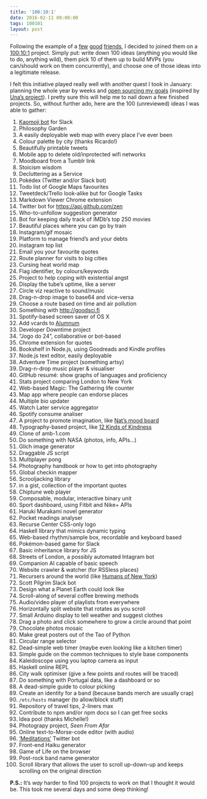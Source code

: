 ```yaml
---
title: '100:10:1'
date: 2016-02-11 00:00:00 
tags: 100101
layout: post
---
```

Following the example of a [few](https://writing.natwelch.com/post/535) [good](http://redlua.com/post/100-10-1/) [friends](http://kamalmarhubi.com/blog/2016/01/25/100-10-1/), I decided to joined them on a [100:10:1](http://blog.fogus.me/2015/11/04/the-100101-method-my-approach-to-open-source/) project. Simply put: write down 100 ideas (anything you would like to do, anything wild), them pick 10 of them up to build MVPs (you can/should work on them concurrently), and choose one of those ideas into a legitimate release.

I felt this initiative played really well with another quest I took in January: planning the whole year by weeks and [open sourcing my goals](https://github.com/gnclmorais/personal-goals) (inspired by [Una’s project](https://github.com/una/personal-goals)). I pretty sure this will help me to nail down a few finished projects. So, without further ado, here are the 100 (unreviewed) ideas I was able to gather:

1. [Kaomoji bot](https://github.com/gnclmorais/zulip-bot-kaomoji) for Slack
1. Philosophy Garden
1. A easily deployable web map with every place I’ve ever been
1. Colour palette by city (thanks Ricardo!)
1. Beautifully printable tweets
1. Mobile app to delete old/inprotected wifi networks
1. Moodboard from a Tumblr link
1. Stoicism wisdom
1. Decluttering as a Service
1. Pokédex (Twitter and/or Slack bot)
1. Todo list of Google Maps favourites
1. Tweetdeck/Trello look-alike but for Google Tasks
1. Markdown Viewer Chrome extension
1. Twitter bot for https://api.github.com/zen
1. Who-to-unfollow suggestion generator
1. Bot for keeping daily track of IMDb’s top 250 movies
1. Beautiful places where you can go by train
1. Instagram/gif mosaic
1. Platform to manage friend’s and your debts
1. Instagram top list
1. Email you your favourite quotes
1. Route planner for visits to big cities
1. Cursing heat world map
1. Flag identifier, by colours/keywords
1. Project to help coping with existential angst
1. Display the tube’s uptime, like a server
1. Circle viz reactive to sound/music
1. Drag-n-drop image to base64 and vice-versa
1. Choose a route based on time and air pollution
1. Something with http://goodsci.fi
1. Spotify-based screen saver of OS X
1. Add vcards to [Alumnum](https://github.com/gnclmorais/alumnum)
1. Developer Downtime project
1. “Jogo do 24”, collaborative or bot-based
1. Chrome extension for quotes
1. Bookshelf in Node.js, using Goodreads and Kindle profiles
1. Node.js text editor, easily deployable
1. Adventure Time project (something artsy)
1. Drag-n-drop music player & visualiser
1. GitHub resumé: show graphs of languages and proficiency
1. Stats project comparing London to New York
1. Web-based Magic: The Gathering life counter
1. Map app where people can endorse places
1. Multiple bio updater
1. Watch Later service aggregator
1. Spotify consume analiser
1. A project to promote imagination, like [Nat’s mood board](http://mood.natwelch.com)
1. Typography-based project, like [12 Kinds of Kindness](http://12kindsofkindness.com)
1. Clone of amb-1.com
1. Do something with NASA (photos, info, APIs…)
1. Glich image generator
1. Draggable JS script
1. Multiplayer pong
1. Photography handbook or how to get into photography
1. Global checkin mapper
1. Scrooljacking library
1. <book X> in a gist, collection of the important quotes
1. Chiptune web player
1. Composable, modular, interactive binary unit
1. Sport dashboard, using Fitbit and Nike+ APIs
1. Haruki Murakami novel generator
1. Pocket readings analyser
1. Recurse Center CSS-only logo
1. Haskell library that mimics dynamic typing
1. Web-based rhythm/sample box, recordable and keyboard based
1. Pokémon-based game for Slack
1. Basic inheritance library for JS
1. Streets of London, a possibly automated Intagram bot
1. Companion AI capable of basic speech
1. Website crawler & watcher (for RSSless places)
1. Recursers around the world (like [Humans of New York](http://www.humansofnewyork.com/))
1. Scott Pilgrim Slack bot
1. Design what a Planet Earth could look like
1. Scroll-along of several coffee brewing methods
1. Audio/video player of playlists from everywhere
1. Horizontally split website that rotates as you scroll
1. Small Arduino display to tell weather and suggest clothes
1. Drag a photo and click somewhere to grow a circle around that point
1. Chocolate photos mosaic
1. Make great posters out of the Tao of Python
1. Circular range selector
1. Dead-simple web timer (maybe even looking like a kitchen timer)
1. Simple guide on the common techniques to style base components
1. Kaleidoscope using you laptop camera as input
1. Haskell online REPL
1. City walk optimiser (give a few points and routes will be traced)
1. Do something with Portugal data, like a dashboard or so
1. A dead-simple guide to colour picking
1. Create an identity for a band (because bands merch are usually crap)
1. `/etc/hosts` manager (to allow/block stuff)
1. Repository of travel tips, 2-liners max
1. Contribute to npm and/or npm docs so I can get free socks
1. Idea pool (thanks Michelle!)
1. Photograpy project, _Seen From Afar_
1. Online text-to-Morse-code editor (with audio)
1. [‘Meditations’](https://www.goodreads.com/book/show/30659.Meditations) Twitter bot
1. Front-end Haiku generator
1. Game of Life on the browser
1. Post-rock band name generator
1. Scroll library that allows the user to scroll up-down-up and keeps scrolling on the original direction

__P.S.:__ It’s _way_ harder to find 100 projects to work on that I thought it would be. This took me several days and some deep thinking!
